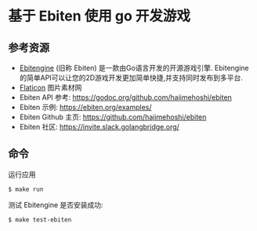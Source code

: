 # 基于 Ebiten 使用 go 开发游戏

## 参考资源
- [Ebitengine](https://ebiten-zh.vercel.app/) (旧称 Ebiten) 是一款由Go语言开发的开源游戏引擎. Ebitengine 的简单API可以让您的2D游戏开发更加简单快捷,并支持同时发布到多平台.
- [Flaticon](https://www.flaticon.com/) 图片素材网
- Ebiten API 参考: https://godoc.org/github.com/hajimehoshi/ebiten
- Ebiten 示例: https://ebiten.org/examples/
- Ebiten Github 主页: https://github.com/hajimehoshi/ebiten
- Ebiten 社区: https://invite.slack.golangbridge.org/

## 命令
运行应用
```
$ make run
```
测试 Ebitengine 是否安装成功:
```
$ make test-ebiten
```